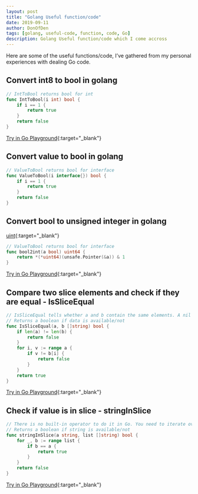 ```yaml
---
layout: post
title: "Golang Useful function/code"
date: 2019-09-11
author: DonOfDen
tags: [golang, useful-code, function, code, Go]
description: Golang Useful function/code which I come accross
---
```


Here are some of the useful functions/code, I’ve gathered from my personal experiences with dealing Go code.

## Convert int8 to bool in golang

```go
// IntToBool returns bool for int
func IntToBool(i int) bool {
    if i == 1 {
        return true
    }
    return false
}
```

[Try in Go Playground](https://play.golang.org/p/NnQtF7487BW){:target="_blank"}

## Convert value to bool in golang

```go
// ValueToBool returns bool for interface
func ValueToBool(i interface{}) bool {
    if i == 1 {
        return true
    }
    return false
}
```

## Convert bool to unsigned integer in golang

[uint](https://golang.org/pkg/builtin/#uint){:target="_blank"}

```go
// ValueToBool returns bool for interface
func bool2int(a bool) uint64 {
    return *(*uint64)(unsafe.Pointer(&a)) & 1
}
```

[Try in Go Playground](https://play.golang.org/p/6vLWSnIDItA){:target="_blank"}


## Compare two slice elements and check if they are equal - IsSliceEqual 
```Go
// IsSliceEqual tells whether a and b contain the same elements. A nil argument is equivalent to an empty slice.
// Returns a boolean if data is available/not
func IsSliceEqual(a, b []string) bool {
	if len(a) != len(b) {
		return false
	}
	for i, v := range a {
		if v != b[i] {
			return false
		}
	}
	return true
}
```
[Try in Go Playground](https://play.golang.org/p/1W0_dnGIhL1){:target="_blank"}

## Check if value is in slice - stringInSlice
```Go
// There is no built-in operator to do it in Go. You need to iterate over the array. 
// Returns a boolean if string is available/not
func stringInSlice(a string, list []string) bool {
    for _, b := range list {
        if b == a {
            return true
        }
    }
    return false
}
```
[Try in Go Playground](https://play.golang.org/p/HWdrhmO8YKY){:target="_blank"}
